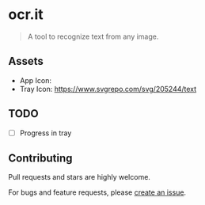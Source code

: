 # ocr.it

> A tool to recognize text from any image.

## Assets

- App Icon: 
- Tray Icon: https://www.svgrepo.com/svg/205244/text

## TODO

-[ ] Progress in tray

## Contributing

Pull requests and stars are highly welcome.

For bugs and feature requests, please [create an issue](https://github.com/bubkoo/ocr.it/issues/new).
